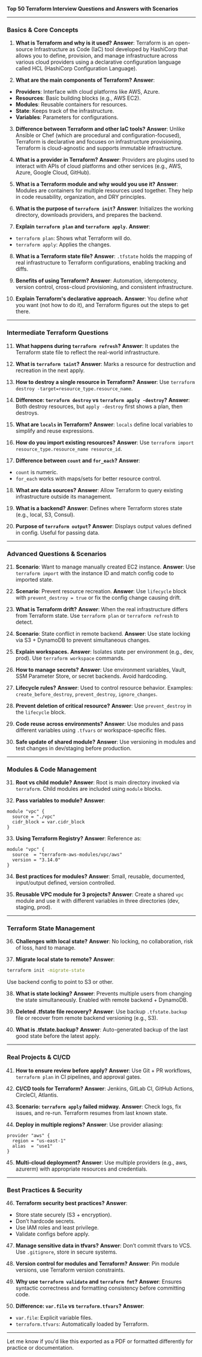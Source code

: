 **Top 50 Terraform Interview Questions and Answers with Scenarios**

---

### **Basics & Core Concepts**

1. **What is Terraform and why is it used?**
   **Answer**: Terraform is an open-source Infrastructure as Code (IaC) tool developed by HashiCorp that allows you to define, provision, and manage infrastructure across various cloud providers using a declarative configuration language called HCL (HashiCorp Configuration Language).

2. **What are the main components of Terraform?**
   **Answer**:

* **Providers**: Interface with cloud platforms like AWS, Azure.
* **Resources**: Basic building blocks (e.g., AWS EC2).
* **Modules**: Reusable containers for resources.
* **State**: Keeps track of the infrastructure.
* **Variables**: Parameters for configurations.

3. **Difference between Terraform and other IaC tools?**
   **Answer**: Unlike Ansible or Chef (which are procedural and configuration-focused), Terraform is declarative and focuses on infrastructure provisioning. Terraform is cloud-agnostic and supports immutable infrastructure.

4. **What is a provider in Terraform?**
   **Answer**: Providers are plugins used to interact with APIs of cloud platforms and other services (e.g., AWS, Azure, Google Cloud, GitHub).

5. **What is a Terraform module and why would you use it?**
   **Answer**: Modules are containers for multiple resources used together. They help in code reusability, organization, and DRY principles.

6. **What is the purpose of `terraform init`?**
   **Answer**: Initializes the working directory, downloads providers, and prepares the backend.

7. **Explain `terraform plan` and `terraform apply`.**
   **Answer**:

* `terraform plan`: Shows what Terraform will do.
* `terraform apply`: Applies the changes.

8. **What is a Terraform state file?**
   **Answer**: `.tfstate` holds the mapping of real infrastructure to Terraform configurations, enabling tracking and diffs.

9. **Benefits of using Terraform?**
   **Answer**: Automation, idempotency, version control, cross-cloud provisioning, and consistent infrastructure.

10. **Explain Terraform's declarative approach.**
    **Answer**: You define *what* you want (not how to do it), and Terraform figures out the steps to get there.

---

### **Intermediate Terraform Questions**

11. **What happens during `terraform refresh`?**
    **Answer**: It updates the Terraform state file to reflect the real-world infrastructure.

12. **What is `terraform taint`?**
    **Answer**: Marks a resource for destruction and recreation in the next apply.

13. **How to destroy a single resource in Terraform?**
    **Answer**: Use `terraform destroy -target=resource_type.resource_name`.

14. **Difference: `terraform destroy` vs `terraform apply -destroy`?**
    **Answer**: Both destroy resources, but `apply -destroy` first shows a plan, then destroys.

15. **What are `locals` in Terraform?**
    **Answer**: `locals` define local variables to simplify and reuse expressions.

16. **How do you import existing resources?**
    **Answer**: Use `terraform import resource_type.resource_name resource_id`.

17. **Difference between `count` and `for_each`?**
    **Answer**:

* `count` is numeric.
* `for_each` works with maps/sets for better resource control.

18. **What are data sources?**
    **Answer**: Allow Terraform to query existing infrastructure outside its management.

19. **What is a backend?**
    **Answer**: Defines where Terraform stores state (e.g., local, S3, Consul).

20. **Purpose of `terraform output`?**
    **Answer**: Displays output values defined in config. Useful for passing data.

---

### **Advanced Questions & Scenarios**

21. **Scenario**: Want to manage manually created EC2 instance.
    **Answer**: Use `terraform import` with the instance ID and match config code to imported state.

22. **Scenario**: Prevent resource recreation.
    **Answer**: Use `lifecycle` block with `prevent_destroy = true` or fix the config change causing drift.

23. **What is Terraform drift?**
    **Answer**: When the real infrastructure differs from Terraform state. Use `terraform plan` or `terraform refresh` to detect.

24. **Scenario**: State conflict in remote backend.
    **Answer**: Use state locking via S3 + DynamoDB to prevent simultaneous changes.

25. **Explain workspaces.**
    **Answer**: Isolates state per environment (e.g., dev, prod). Use `terraform workspace` commands.

26. **How to manage secrets?**
    **Answer**: Use environment variables, Vault, SSM Parameter Store, or secret backends. Avoid hardcoding.

27. **Lifecycle rules?**
    **Answer**: Used to control resource behavior. Examples: `create_before_destroy`, `prevent_destroy`, `ignore_changes`.

28. **Prevent deletion of critical resource?**
    **Answer**: Use `prevent_destroy` in the `lifecycle` block.

29. **Code reuse across environments?**
    **Answer**: Use modules and pass different variables using `.tfvars` or workspace-specific files.

30. **Safe update of shared module?**
    **Answer**: Use versioning in modules and test changes in dev/staging before production.

---

### **Modules & Code Management**

31. **Root vs child module?**
    **Answer**: Root is main directory invoked via `terraform`. Child modules are included using `module` blocks.

32. **Pass variables to module?**
    **Answer**:

```hcl
module "vpc" {
  source = "./vpc"
  cidr_block = var.cidr_block
}
```

33. **Using Terraform Registry?**
    **Answer**: Reference as:

```hcl
module "vpc" {
  source  = "terraform-aws-modules/vpc/aws"
  version = "3.14.0"
}
```

34. **Best practices for modules?**
    **Answer**: Small, reusable, documented, input/output defined, version controlled.

35. **Reusable VPC module for 3 projects?**
    **Answer**: Create a shared `vpc` module and use it with different variables in three directories (dev, staging, prod).

---

### **Terraform State Management**

36. **Challenges with local state?**
    **Answer**: No locking, no collaboration, risk of loss, hard to manage.

37. **Migrate local state to remote?**
    **Answer**:

```sh
terraform init -migrate-state
```

Use backend config to point to S3 or other.

38. **What is state locking?**
    **Answer**: Prevents multiple users from changing the state simultaneously. Enabled with remote backend + DynamoDB.

39. **Deleted .tfstate file recovery?**
    **Answer**: Use backup `.tfstate.backup` file or recover from remote backend versioning (e.g., S3).

40. **What is .tfstate.backup?**
    **Answer**: Auto-generated backup of the last good state before the latest apply.

---

### **Real Projects & CI/CD**

41. **How to ensure review before apply?**
    **Answer**: Use Git + PR workflows, `terraform plan` in CI pipelines, and approval gates.

42. **CI/CD tools for Terraform?**
    **Answer**: Jenkins, GitLab CI, GitHub Actions, CircleCI, Atlantis.

43. **Scenario: `terraform apply` failed midway.**
    **Answer**: Check logs, fix issues, and re-run. Terraform resumes from last known state.

44. **Deploy in multiple regions?**
    **Answer**: Use provider aliasing:

```hcl
provider "aws" {
  region = "us-east-1"
  alias  = "use1"
}
```

45. **Multi-cloud deployment?**
    **Answer**: Use multiple providers (e.g., aws, azurerm) with appropriate resources and credentials.

---

### **Best Practices & Security**

46. **Terraform security best practices?**
    **Answer**:

* Store state securely (S3 + encryption).
* Don’t hardcode secrets.
* Use IAM roles and least privilege.
* Validate configs before apply.

47. **Manage sensitive data in tfvars?**
    **Answer**: Don’t commit tfvars to VCS. Use `.gitignore`, store in secure systems.

48. **Version control for modules and Terraform?**
    **Answer**: Pin module versions, use Terraform version constraints.

49. **Why use `terraform validate` and `terraform fmt`?**
    **Answer**: Ensures syntactic correctness and formatting consistency before committing code.

50. **Difference: `var.file` vs `terraform.tfvars`?**
    **Answer**:

* `var.file`: Explicit variable files.
* `terraform.tfvars`: Automatically loaded by Terraform.

---

Let me know if you'd like this exported as a PDF or formatted differently for practice or documentation.
